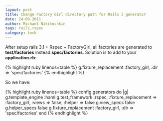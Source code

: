 ```yaml
---
layout: post
title: Change Factory Girl directory path for Rails 3 generator
date: 24-09-2011
author: Michael Nikitochkin
tags: rails,rspec
category: tech
---
```


After setup rails 3.1 + Rspec + FactoryGirl, all factories are generated to __test/factories__ instead __spec/factories__.
Solution is to add to your __application.rb__:

{% highlight ruby linenos=table %}
g.fixture_replacement :factory_girl, :dir => 'spec/factories'
{% endhighlight %}

So we have:

{% highlight ruby linenos=table %}
config.generators do |g|
  g.template_engine :haml
  g.test_framework :rspec, :fixture_replacement => :factory_girl, :views => false, :helper => false
  g.view_specs false
  g.helper_specs false
  g.fixture_replacement :factory_girl, :dir => 'spec/factories'
end
{% endhighlight %}
